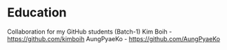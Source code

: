 # Education
Collaboration for my GitHub students (Batch-1)
Kim Boih - https://github.com/kimboih 
AungPyaeKo - https://github.com/AungPyaeKo
